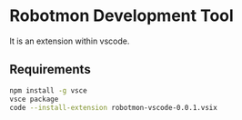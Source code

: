# Robotmon Development Tool

It is an extension within vscode.

## Requirements

```sh
npm install -g vsce
vsce package
code --install-extension robotmon-vscode-0.0.1.vsix
```